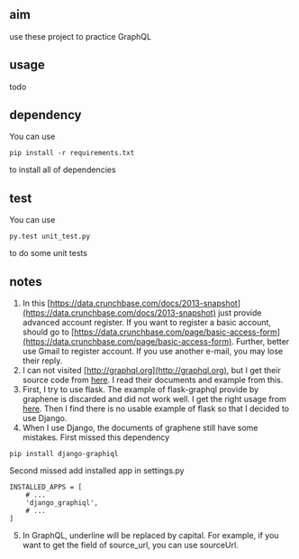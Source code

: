 ## aim
use these project to practice GraphQL

## usage
todo

## dependency
You can use
```
pip install -r requirements.txt
```
to install all of dependencies


## test
You can use
```
py.test unit_test.py
```
to do some unit tests

## notes
1. In this [https://data.crunchbase.com/docs/2013-snapshot](https://data.crunchbase.com/docs/2013-snapshot) just provide advanced account register. If you want to register a basic account, should go to [https://data.crunchbase.com/page/basic-access-form](https://data.crunchbase.com/page/basic-access-form). Further, better use Gmail to register account. If you use another e-mail, you may lose their reply.
2. I can not visited [http://graphql.org](http://graphql.org), but I get their source code from [here](https://github.com/graphql/graphql.github.io). I read their documents and example from this.
3. First, I try to use flask. The example of flask-graphql provide by graphene is discarded and did not work well. I get the right usage from [here](https://github.com/graphql-python/flask-graphql). Then I find there is no usable example of flask so that I decided to use Django.
4. When I use Django, the documents of graphene still have some mistakes.
First missed this dependency
```
pip install django-graphiql
```
Second missed add installed app in settings.py
```
INSTALLED_APPS = [
    # ...
    'django_graphiql',
    # ...
]
```
5. In GraphQL, underline will be replaced by capital. For example, if you want to get the field of source_url, you can use sourceUrl.
